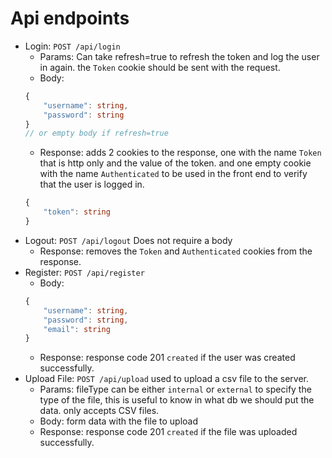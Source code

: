 # Api endpoints

- Login: `POST /api/login`
    - Params: Can take refresh=true to refresh the token and log the user in again. the `Token` cookie should be sent with the request.
    - Body: 
    ```ts
    {
        "username": string,
        "password": string
    }
    // or empty body if refresh=true
    ```
    - Response:
    adds 2 cookies to the response, one with the name `Token` that is http only and the value of the token. and one empty cookie with the name `Authenticated` to be used in the front end to verify that the user is logged in.
    ```ts
    {
        "token": string
    }
    ```
- Logout: `POST /api/logout` Does not require a body
    - Response:
    removes the `Token` and `Authenticated` cookies from the response.
- Register: `POST /api/register`
    - Body:
    ```ts
    {
        "username": string,
        "password": string,
        "email": string
    }
    ```
    - Response: response code 201 `created` if the user was created successfully.
- Upload File: `POST /api/upload` used to upload a csv file to the server.
    - Params: fileType can be either `internal` or `external` to specify the type of the file, this is useful to know in what db we should put the data. only accepts CSV files.
    - Body: form data with the file to upload
    - Response: response code 201 `created` if the file was uploaded successfully.
